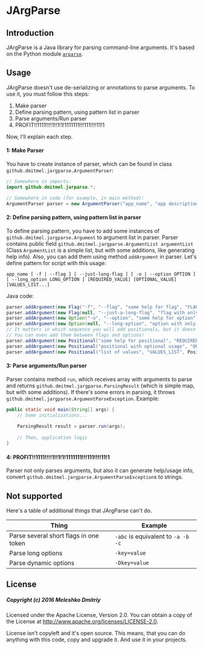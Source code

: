 # JArgParse

## Introduction
JArgParse is a Java library for parsing command-line arguments. It's based on the Python module [`arparse`][1].

## Usage
JArgParse doesn't use de-serializing or annotations to parse arguments. To use it, you must follow this steps:

1. Make parser
2. Define parsing pattern, using pattern list in parser
3. Parse arguments/Run parser
4. PROFIT!!1111!!!!1!!1!1!1111111!!!111!!!!11!1

Now, I'll explain each step.

#### 1: Make Parser
You have to create instance of parser, which can be found in class `github.dmitmel.jargparse.ArgumentParser`:

```java
// Somewhere in imports:
import github.dmitmel.jarparse.*;

// Somewhere in code (for example, in main method):
ArgumentParser parser = new ArgumentParser("app_name", "app description")
```

#### 2: Define parsing pattern, using pattern list in parser
To define parsing pattern, you have to add some instances of `github.dmitmel.jargparse.Argument` to argument list
in parser. Parser contains public field `github.dmitmel.jargparse.ArgumentList argumentList` (Class 
`ArgumentList` is a simple list, but with some additions, like generating help info). Also, you can add them
using method `addArgument` in parser. Let's define pattern for script with this usage:

```bnf
app_name [ -f | --flag ] [ --just-long-flag ] [ -o | --option OPTION ] [ --long_option LONG_OPTION ] [REQUIRED_VALUE] [OPTIONAL_VALUE] [VALUES_LIST...]
```

Java code:

```java
parser.addArgument(new Flag("-f", "--flag", "some help for flag", "FLAG"));
parser.addArgument(new Flag(null, "--just-a-long-flag", "flag with only long name", "LONG_FLAG"));
parser.addArgument(new Option("-o", "--option", "some help for option", "OPTION", "default value"));
parser.addArgument(new Option(null, "--long-option", "option with only long name", "LONG_OPTION", "long default value"));
// It matters in which sequence you will add positionals, but it doesn't matter where you will add positionals.
// You can even add them between flags and options!
parser.addArgument(new Positional("some help for positional", "REQUIRED_VALUE"));
parser.addArgument(new Positional("positional with optional usage", "OPTIONAL_VALUE", Positional.Usage.OPTIONAL, "default value"));
parser.addArgument(new Positional("list of values", "VALUES_LIST", Positional.Usage.ZERO_OR_MORE));
```

#### 3: Parse arguments/Run parser
Parser contains method `run`, which receives array with arguments to parse and returns 
`github.dmitmel.jargparse.ParsingResult` (which is simple map, but with some additions). If there's some 
errors in parsing, it throws `github.dmitmel.jargparse.ArgumentParseException`. Example:

```java
public static void main(String[] args) {
    // Some initializations...
    
    ParsingResult result = parser.run(args);
    
    // Then, application logic
}
```

#### 4: PROFIT!!1111!!!!1!!1!1!1111111!!!111!!!!11!1
Parser not only parses arguments, but also it can generate help/usage info, convert 
`github.dmitmel.jargparse.ArgumentParseException`s to strings.

## Not supported
Here's a table of additional things that JArgParse can't do.

| Thing                                  | Example                            |
|----------------------------------------|------------------------------------|
| Parse several short flags in one token | `-abc` is equivalent to `-a -b -c` |
| Parse long options                     | `-key=value`                       |
| Parse dynamic options                  | `-Dkey=value`                      |

## License
##### Copyright (c) 2016 Meleshko Dmitriy

Licensed under the Apache License, Version 2.0. You can obtain a copy of the License at 
http://www.apache.org/licenses/LICENSE-2.0.

License isn't copyleft and it's open source. This means, that you can do anything with this code, copy 
and upgrade it. And use it in your projects.

[1]: https://docs.python.org/2.7/library/argparse.html
